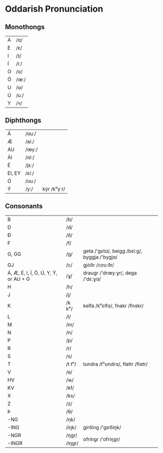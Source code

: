 # Oddarish Pronunciation

## Monothongs
<table><tbody>
	<tr> <td>A</td> <td>/ɑ/</td> </tr>
	<tr> <td>E</td> <td>/ɛ/</td> </tr>
	<tr> <td>I</td> <td>/ɪ/</td> </tr>
	<tr> <td>Í</td> <td>/iː/</td> </tr>
	<tr> <td>O</td> <td>/o/</td> </tr>
	<tr> <td>Ö</td> <td>/œː/</td> </tr>
	<tr> <td>U</td> <td>/ʊ/</td> </tr>
	<tr> <td>Ú</td> <td>/uː/</td> </tr>
	<tr> <td>Y</td> <td>/ʏ/</td> </tr>
</tbody></table>

## Diphthongs
<table><tbody>
	<tr> <td>Á</td> <td>/ɑuː/</td> <td></td> </tr>
	<tr> <td>Æ</td> <td>/aiː/</td> <td></td> </tr>
	<tr> <td>AU</td> <td>/œyː/</td> <td></td> </tr>
	<tr> <td>ÁI</td> <td>/ɑiː/</td> <td></td> </tr>
	<tr> <td>É</td> <td>/jɛː/</td> <td></td> </tr>
	<tr> <td>EI, EY</td> <td>/ɛiː/</td> <td></td> </tr>
	<tr> <td>Ó</td> <td>/ouː/</td> <td></td> </tr>
	<tr> <td>Ý</td> <td>/yː/</td> <td>kýr /kʰyːr/</td> </tr>
</tbody></table>

## Consonants
<table><tbody>
	<tr> <td>B</td> <td>/b/</td> <td></td> </tr>
	<tr> <td>D</td> <td>/d/</td> <td></td> </tr>
	<tr> <td>Ð</td> <td>/ð/</td> <td></td> </tr>
	<tr> <td>F</td> <td>/f/</td> <td></td> </tr>
	<tr> <td>G, GG</td> <td>/g/</td> <td>geta /'gɛtɑ/, beigg /bɛiːg/, byggja /'bygjɑ/</td> </tr>
	<tr> <td>GJ</td> <td>/c/</td> <td>gjóðr /couːðr/</td> </tr>
	<tr> <td>Á, Æ, É, I, Í, Ö, Ú, Y, Ý, or AU + G</td> <td>/ɣ/</td> <td>draugr /'drœyːɣr/, dega /'dɛːɣɑ/</td> </tr>
	<tr> <td>H</td> <td>/h/</td> <td></td> </tr>
	<tr> <td>J</td> <td>/j/</td> <td></td> </tr>
	<tr> <td>K</td> <td>/k kʰ/</td> <td>kelfa /kʰɛlfɑ/, fnakr /fnɑkr/</td> </tr>
	<tr> <td>L</td> <td>/l/</td> <td></td> </tr>
	<tr> <td>M</td> <td>/m/</td> <td></td> </tr>
	<tr> <td>N</td> <td>/n/</td> <td></td> </tr>
	<tr> <td>P</td> <td>/p/</td> <td></td> </tr>
	<tr> <td>R</td> <td>/r/</td> <td></td> </tr>
	<tr> <td>S</td> <td>/s/</td> <td></td> </tr>
	<tr> <td>T</td> <td>/t tʰ/</td> <td> tundra /tʰʊndrɑ/, flattr /flɑtr/</td> </tr>
	<tr> <td>V</td> <td>/ʋ/</td> <td></td> </tr>
	<tr> <td>HV</td> <td>/ʍ/</td> <td></td> </tr>
	<tr> <td>KV</td> <td>/kf/</td> <td></td> </tr>
	<tr> <td>X</td> <td>/ks/</td> <td></td> </tr>
	<tr> <td>Z</td> <td>/z/</td> <td></td> </tr>
	<tr> <td>Þ</td> <td>/θ/</td> <td></td> </tr>
	<tr> <td>-NG</td> <td>/ŋk/</td> <td></td> </tr>
	<tr> <td>-ING</td> <td>/iŋk/</td> <td>girðing /'gɪrðiŋk/</td> </tr>
	<tr> <td>-NGR</td> <td>/ŋgr/</td> <td rowspan=2>ofringr /'ofriŋgr/</td> </tr>
	<tr> <td>-INGR</td> <td>/iŋgr/</td> </tr>
</tbody></table>
